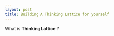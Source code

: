 ```yaml
---
layout: post
title: Building A Thinking Lattice for yourself
---
```


What is __Thinking Lattice__ ? 




